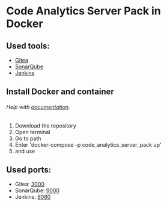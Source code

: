 # Code Analytics Server Pack in Docker
## Used tools:
- [Gitea](https://gitea.io/en-us/)
- [SonarQube](https://www.sonarqube.org/)
- [Jenkins](https://www.jenkins.io/)

## Install Docker and container
###### Help with [documentation](https://docs.docker.com/get-docker/).

1. Download the repository 
2. Open terminal
3. Go to path
4. Enter 'docker-compose -p code_analytics_server_pack up'
5. and use

## Used ports:
- Gitea: [3000](http://localhost:3000/)
- SonarQube: [9000](http://localhost:9000/)
- Jenkins: [8080](http://localhost:8080/)